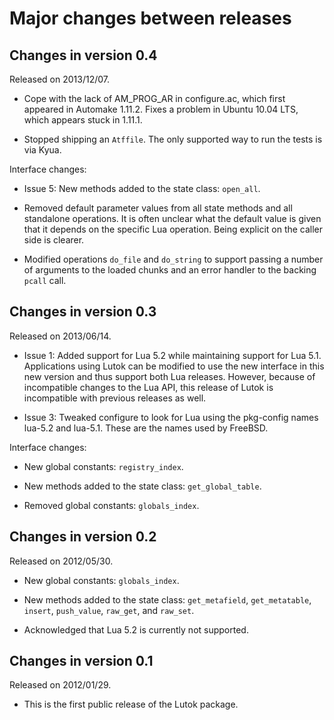 # Major changes between releases

## Changes in version 0.4

Released on 2013/12/07.

* Cope with the lack of AM_PROG_AR in configure.ac, which first
  appeared in Automake 1.11.2.  Fixes a problem in Ubuntu 10.04
  LTS, which appears stuck in 1.11.1.

* Stopped shipping an `Atffile`.  The only supported way to run the tests
  is via Kyua.

Interface changes:

* Issue 5: New methods added to the state class: `open_all`.

* Removed default parameter values from all state methods and all
  standalone operations.  It is often unclear what the default value is
  given that it depends on the specific Lua operation.  Being explicit
  on the caller side is clearer.

* Modified operations `do_file` and `do_string` to support passing a number
  of arguments to the loaded chunks and an error handler to the backing
  `pcall` call.


## Changes in version 0.3

Released on 2013/06/14.

* Issue 1: Added support for Lua 5.2 while maintaining support for Lua
  5.1.  Applications using Lutok can be modified to use the new
  interface in this new version and thus support both Lua releases.
  However, because of incompatible changes to the Lua API, this release
  of Lutok is incompatible with previous releases as well.

* Issue 3: Tweaked configure to look for Lua using the pkg-config names
  lua-5.2 and lua-5.1.  These are the names used by FreeBSD.

Interface changes:

* New global constants: `registry_index`.

* New methods added to the state class: `get_global_table`.

* Removed global constants: `globals_index`.


## Changes in version 0.2

Released on 2012/05/30.

* New global constants: `globals_index`.

* New methods added to the state class: `get_metafield`, `get_metatable`,
  `insert`, `push_value`, `raw_get`, and `raw_set`.

* Acknowledged that Lua 5.2 is currently not supported.


## Changes in version 0.1

Released on 2012/01/29.

* This is the first public release of the Lutok package.
